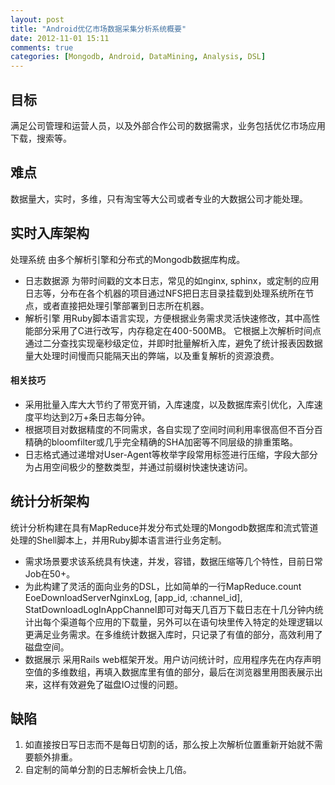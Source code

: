 ```yaml
---
layout: post
title: "Android优亿市场数据采集分析系统概要"
date: 2012-11-01 15:11
comments: true
categories: [Mongodb, Android, DataMining, Analysis, DSL]
---
```


目标
------------------------------------------
满足公司管理和运营人员，以及外部合作公司的数据需求，业务包括优亿市场应用下载，搜索等。

难点
------------------------------------------
数据量大，实时，多维，只有淘宝等大公司或者专业的大数据公司才能处理。

实时入库架构
------------------------------------------
处理系统 由多个解析引擎和分布式的Mongodb数据库构成。

* 日志数据源 为带时间戳的文本日志，常见的如nginx, sphinx，或定制的应用日志等，分布在各个机器的项目通过NFS把日志目录挂载到处理系统所在节点，或者直接把处理引擎部署到日志所在机器。
* 解析引擎 用Ruby脚本语言实现，方便根据业务需求灵活快速修改，其中高性能部分采用了C进行改写，内存稳定在400-500MB。 它根据上次解析时间点通过二分查找实现毫秒级定位，并即时批量解析入库，避免了统计报表因数据量大处理时间慢而只能隔天出的弊端，以及重复解析的资源浪费。

#### 相关技巧
* 采用批量入库大大节约了带宽开销，入库速度，以及数据库索引优化，入库速度平均达到2万+条日志每分钟。
* 根据项目对数据精度的不同需求，各自实现了空间时间利用率很高但不百分百精确的bloomfilter或几乎完全精确的SHA加密等不同层级的排重策略。
* 日志格式通过递增对User-Agent等枚举字段常用标签进行压缩，字段大部分为占用空间极少的整数类型，并通过前缀树快速快速访问。


统计分析架构
------------------------------------------
统计分析构建在具有MapReduce并发分布式处理的Mongodb数据库和流式管道处理的Shell脚本上，并用Ruby脚本语言进行业务定制。

* 需求场景要求该系统具有快速，并发，容错，数据压缩等几个特性，目前日常Job在50+。
* 为此构建了灵活的面向业务的DSL，比如简单的一行MapReduce.count EoeDownloadServerNginxLog, [app_id, :channel_id], StatDownloadLogInAppChannel即可对每天几百万下载日志在十几分钟内统计出每个渠道每个应用的下载量，另外可以在语句块里传入特定的处理逻辑以更满足业务需求。在多维统计数据入库时，只记录了有值的部分，高效利用了磁盘空间。
* 数据展示 采用Rails web框架开发。用户访问统计时，应用程序先在内存声明空值的多维数组，再填入数据库里有值的部分，最后在浏览器里用图表展示出来，这样有效避免了磁盘IO过慢的问题。


缺陷
------------------------------------------
1. 如直接按日写日志而不是每日切割的话，那么按上次解析位置重新开始就不需要额外排重。
2. 自定制的简单分割的日志解析会快上几倍。
